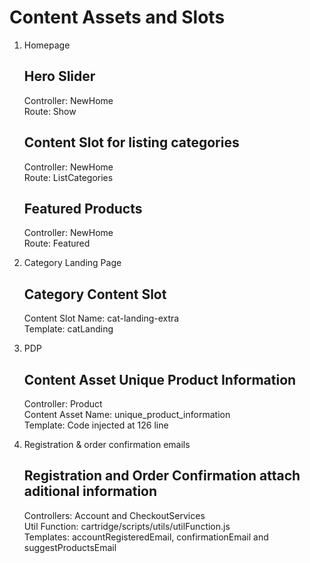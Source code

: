 # Content Assets and Slots

1. Homepage  

    ## Hero Slider  
    Controller: NewHome  
    Route: Show  

    ## Content Slot for listing categories  
    Controller: NewHome  
    Route: ListCategories  

    ## Featured Products  
    Controller: NewHome  
    Route: Featured  

2. Category Landing Page  

    ## Category Content Slot  
    Content Slot Name: cat-landing-extra  
    Template: catLanding  

3. PDP  

    ## Content Asset Unique Product Information  
    Controller: Product  
    Content Asset Name: unique_product_information  
    Template: Code injected at 126 line  

4. Registration & order confirmation emails  

    ## Registration and Order Confirmation attach aditional information  
    Controllers: Account and CheckoutServices  
    Util Function: cartridge/scripts/utils/utilFunction.js  
    Templates: accountRegisteredEmail, confirmationEmail and suggestProductsEmail  
